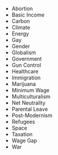 - Abortion
- Basic Income
- Carbon
- Climate
- Energy
- Gay
- Gender
- Globalism
- Government
- Gun Control
- Healthcare
- Immigration
- Marijuana
- Minimum Wage
- Multiculturalism
- Net Neutrality
- Parental Leave
- Post-Modernism
- Refugees
- Space
- Taxation
- Wage Gap
- War
